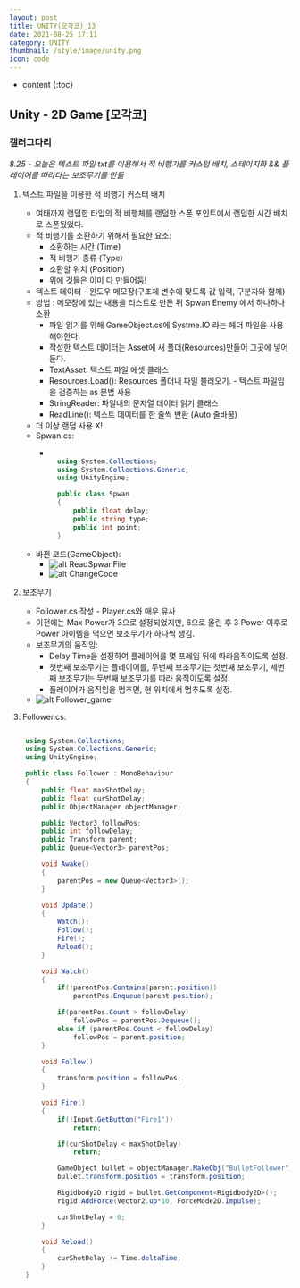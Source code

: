 ```yaml
---
layout: post
title: UNITY(모각코)_13
date: 2021-08-25 17:11
category: UNITY
thumbnail: /style/image/unity.png
icon: code
---
```


* content
{:toc}

## Unity - 2D Game [모각코]
### 갤러그다리
*8.25 - 오늘은 텍스트 파일 txt를 이용해서 적 비행기를 커스텀 배치, 스테이지화 && 플레이어를 따라다는 보조무기를 만듦*

1. 텍스트 파일을 이용한 적 비행기 커스터 배치
    - 여태까지 랜덤한 타입의 적 비행체를 랜덤한 스폰 포인트에서 랜덤한 시간 배치로 스폰됬었다.
    - 적 비행기를 소환하기 위해서 필요한 요소:
        + 소환하는 시간 (Time)
        + 적 비행기 종류 (Type)
        + 소환할 위치 (Position)
        + 위에 것들은 이미 다 만들어둠!
    - 텍스트 데이터 - 윈도우 메모장(구조체 변수에 맞도록 값 입력, 구분자와 함께)
    - 방법 : 메모장에 있는 내용을 리스트로 만든 뒤 Spwan Enemy 에서 하나하나 소환
        + 파일 읽기를 위해 GameObject.cs에 Systme.IO 라는 헤더 파일을 사용해야한다.
        + 작성한 텍스트 데이터는 Asset에 새 폴더(Resources)만들어 그곳에 넣어둔다.
        + TextAsset: 텍스트 파일 에셋 클래스
        + Resources.Load(): Resources 폴더내 파일 불러오기. - 텍스트 파일임을 검증하는 as 문법 사용
        + StringReader: 파일내의 문자열 데이터 읽기 클래스
        + ReadLine(): 텍스트 데이터를 한 줄씩 반환 (Auto 줄바꿈)
    - 더 이상 랜덤 사용 X!
    - Spwan.cs:
        + ```c#

            using System.Collections;
            using System.Collections.Generic;
            using UnityEngine;

            public class Spwan
            {
                public float delay;
                public string type;
                public int point;
            }

          ```
    - 바뀐 코드(GameObject):
        + ![alt ReadSpwanFile](style/image/ReadSpwanFile.PNG)
        + ![alt ChangeCode](style/image/ChangeCode.PNG)
    
2. 보조무기
    - Follower.cs 작성 - Player.cs와 매우 유사
    - 이전에는 Max Power가 3으로 설정되었지만, 6으로 올린 후 3 Power 이후로 Power 아이템을 먹으면 보조무기가 하나씩 생김.
    - 보조무기의 움직임:
        + Delay Time을 설정하여 플레이어를 몇 프레임 뒤에 따라움직이도록 설정.
        + 첫번째 보조무기는 플레이어를, 두번째 보조무기는 첫번째 보조무기, 세번째 보조무기는 두번째 보조무기를 따라 움직이도록 설정.
        + 플레이어가 움직임을 멈추면, 현 위치에서 멈추도록 설정.
    - ![alt Follower_game](style/image/Follower_game.PNG)

3. Follower.cs:  
~~~c#

    using System.Collections;
    using System.Collections.Generic;
    using UnityEngine;

    public class Follower : MonoBehaviour
    {
        public float maxShotDelay;
        public float curShotDelay;
        public ObjectManager objectManager;

        public Vector3 followPos;
        public int followDelay;
        public Transform parent;
        public Queue<Vector3> parentPos;

        void Awake()
        {
            parentPos = new Queue<Vector3>();
        }

        void Update()
        {
            Watch();
            Follow();
            Fire();
            Reload();
        }

        void Watch()
        {   
            if(!parentPos.Contains(parent.position))
                parentPos.Enqueue(parent.position);

            if(parentPos.Count > followDelay)
                followPos = parentPos.Dequeue();
            else if (parentPos.Count < followDelay)
                followPos = parent.position;
        }

        void Follow()
        {
            transform.position = followPos;
        }

        void Fire()
        {
            if(!Input.GetButton("Fire1"))
                return;

            if(curShotDelay < maxShotDelay)
                return;

            GameObject bullet = objectManager.MakeObj("BulletFollower");
            bullet.transform.position = transform.position; 

            Rigidbody2D rigid = bullet.GetComponent<Rigidbody2D>();
            rigid.AddForce(Vector2.up*10, ForceMode2D.Impulse);

            curShotDelay = 0;
        }

        void Reload()
        {
            curShotDelay += Time.deltaTime;
        }
    }
~~~